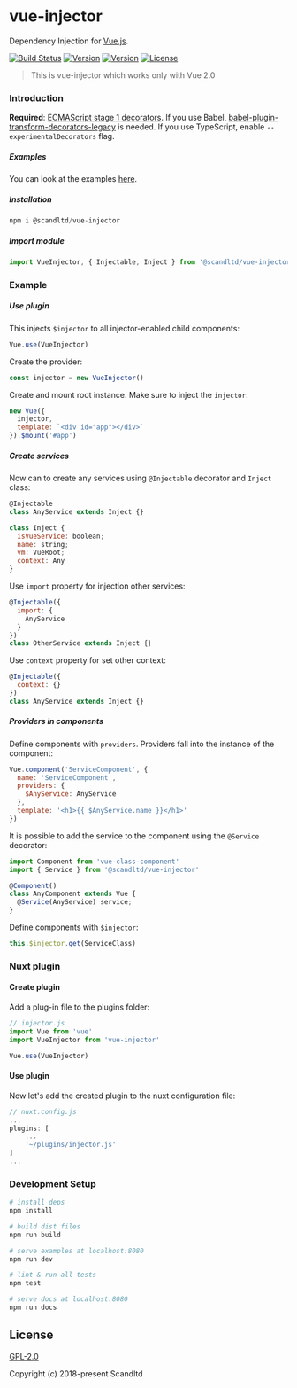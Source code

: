 # vue-injector
Dependency Injection for [Vue.js](http://vuejs.org). 

[![Build Status](https://img.shields.io/circleci/project/github/Scandltd/vue-injector/master.svg?longCache=true&style=flat-square)](https://circleci.com/gh/Scandltd/vue-injector)
[![Version](https://img.shields.io/npm/dt/@scandltd/vue-injector.svg?longCache=true&style=flat-square)](https://www.npmjs.com/package/@scandltd/vue-injector)
[![Version](https://img.shields.io/npm/v/@scandltd/vue-injector.svg?longCache=true&style=flat-square)](https://www.npmjs.com/package/@scandltd/vue-injector)
[![License](https://img.shields.io/npm/l/@scandltd/vue-injector.svg?longCache=true&style=flat-square)](https://www.npmjs.com/package/@scandltd/vue-injector)

> This is vue-injector which works only with Vue 2.0

### Introduction

**Required**: [ECMAScript stage 1 decorators](https://github.com/wycats/javascript-decorators/blob/master/README.md).
If you use Babel, [babel-plugin-transform-decorators-legacy](https://github.com/loganfsmyth/babel-plugin-transform-decorators-legacy) is needed.
If you use TypeScript, enable `--experimentalDecorators` flag.

##### Examples
You can look at the examples [here](https://github.com/Scandltd/vue-injector/tree/master/examples).

##### Installation

``` js
npm i @scandltd/vue-injector
```

##### Import module

``` js
import VueInjector, { Injectable, Inject } from '@scandltd/vue-injector'
```

### Example
##### Use plugin
This injects `$injector` to all injector-enabled child components:

``` js
Vue.use(VueInjector)
```

Create the provider:

``` js
const injector = new VueInjector()
```

Create and mount root instance. Make sure to inject the `injector`:

``` js
new Vue({
  injector,
  template: `<div id="app"></div>`
}).$mount('#app')
```
##### Create services
Now can to create any services using `@Injectable` decorator and `Inject` class:

``` js
@Injectable
class AnyService extends Inject {}

class Inject {
  isVueService: boolean;
  name: string;
  vm: VueRoot;
  context: Any
}
```

Use `import` property for injection other services:

``` js
@Injectable({
  import: {
    AnyService
  }
})
class OtherService extends Inject {}
```

Use `context` property for set other context:

``` js
@Injectable({
  context: {}
})
class AnyService extends Inject {}
```

##### Providers in components
Define components with `providers`. Providers fall into the instance of the component:

``` js
Vue.component('ServiceComponent', {
  name: 'ServiceComponent',
  providers: {
    $AnyService: AnyService
  },
  template: '<h1>{{ $AnyService.name }}</h1>'
})
```

It is possible to add the service to the component using the `@Service` decorator:

``` js
import Component from 'vue-class-component'
import { Service } from '@scandltd/vue-injector'

@Component()
class AnyComponent extends Vue {
  @Service(AnyService) service;
}
```

Define components with `$injector`:

``` js
this.$injector.get(ServiceClass)
```

### Nuxt plugin
#### Create plugin
Add a plug-in file to the plugins folder:
``` js
// injector.js
import Vue from 'vue'
import VueInjector from 'vue-injector'

Vue.use(VueInjector)
```
#### Use plugin
Now let's add the created plugin to the nuxt configuration file:
``` js
// nuxt.config.js
...
plugins: [
    ...
    '~/plugins/injector.js'
]
...
```

### Development Setup

``` bash
# install deps
npm install

# build dist files
npm run build

# serve examples at localhost:8080
npm run dev

# lint & run all tests
npm test

# serve docs at localhost:8080
npm run docs
```

## License

[GPL-2.0](https://opensource.org/licenses/GPL-2.0)

Copyright (c) 2018-present Scandltd


